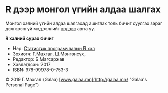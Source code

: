# R дээр монгол үгийн алдаа шалгах

Монгол хэлний үгийн алдаа шалгахад ашиглах толь бичиг суулгах зэрэг дэлгэрэнгүй мэдээллийг [эндээс](https://www.galaa.mn/blog/post/192) авна уу.

**R хэлний сурах бичиг**

* Нэр: [Статистик програмчлалын R хэл](http://magadlal.mn/books/id-2.html)
* Зохиогч: Г.Махгал, Ш.Мөнгөнсүх, 
* Редактор: Б.Магсаржав
* Хэвлэгдсэн: 2017
* ISBN: 978-99978-0-753-3

© 2019 Г.Махгал (Galaa) [www.galaa.mn](http://galaa.mn/ "Galaa's Personal Page")
